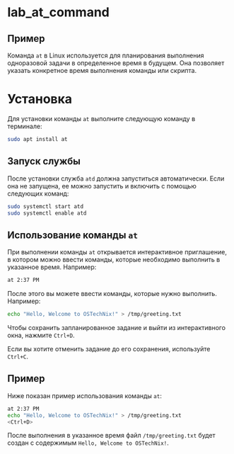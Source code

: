 # lab_at_command

## Пример

Команда `at` в Linux используется для планирования выполнения одноразовой задачи в определенное время в будущем. Она позволяет указать конкретное время выполнения команды или скрипта.

# Установка

Для установки команды `at` выполните следующую команду в терминале:

```bash
sudo apt install at
```

## Запуск службы

После установки служба `atd` должна запуститься автоматически. Если она не запущена, ее можно запустить и включить с помощью следующих команд:

```bash
sudo systemctl start atd
sudo systemctl enable atd
```

## Использование команды `at`

При выполнении команды `at` открывается интерактивное приглашение, в котором можно ввести команды, которые необходимо выполнить в указанное время. Например:

```bash
at 2:37 PM
```

После этого вы можете ввести команды, которые нужно выполнить. Например:

```bash
echo "Hello, Welcome to OSTechNix!" > /tmp/greeting.txt
```

Чтобы сохранить запланированное задание и выйти из интерактивного окна, нажмите `Ctrl+D`.

Если вы хотите отменить задание до его сохранения, используйте `Ctrl+C`.

## Пример

Ниже показан пример использования команды `at`:

```bash
at 2:37 PM
echo "Hello, Welcome to OSTechNix!" > /tmp/greeting.txt
<Ctrl+D>
```

После выполнения в указанное время файл `/tmp/greeting.txt` будет создан с содержимым `Hello, Welcome to OSTechNix!`.

